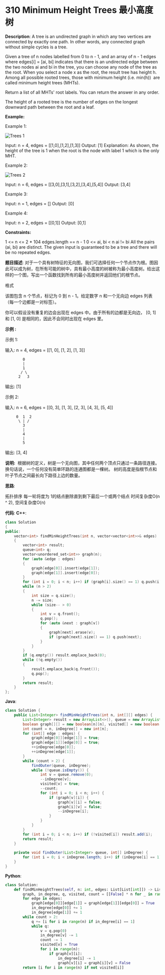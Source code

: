 # 310 Minimum Height Trees 最小高度树

__Description__:
A tree is an undirected graph in which any two vertices are connected by exactly one path. In other words, any connected graph without simple cycles is a tree.

Given a tree of n nodes labelled from 0 to n - 1, and an array of n - 1 edges where edges[i] = [ai, bi] indicates that there is an undirected edge between the two nodes ai and bi in the tree, you can choose any node of the tree as the root. When you select a node x as the root, the result tree has height h. Among all possible rooted trees, those with minimum height (i.e. min(h))  are called minimum height trees (MHTs).

Return a list of all MHTs' root labels. You can return the answer in any order.

The height of a rooted tree is the number of edges on the longest downward path between the root and a leaf.

__Example:__

Example 1:

![Trees 1](https://upload-images.jianshu.io/upload_images/16639143-c928b8e86bb95ffc.jpg?imageMogr2/auto-orient/strip%7CimageView2/2/w/1240)

Input: n = 4, edges = [[1,0],[1,2],[1,3]]
Output: [1]
Explanation: As shown, the height of the tree is 1 when the root is the node with label 1 which is the only MHT.

Example 2:

![Trees 2](https://upload-images.jianshu.io/upload_images/16639143-342c40bd63e087cd.jpg?imageMogr2/auto-orient/strip%7CimageView2/2/w/1240)

Input: n = 6, edges = [[3,0],[3,1],[3,2],[3,4],[5,4]]
Output: [3,4]

Example 3:

Input: n = 1, edges = []
Output: [0]

Example 4:

Input: n = 2, edges = [[0,1]]
Output: [0,1]

__Constraints:__

1 <= n <= 2 * 104
edges.length == n - 1
0 <= ai, bi < n
ai != bi
All the pairs (ai, bi) are distinct.
The given input is guaranteed to be a tree and there will be no repeated edges.

__题目描述__:
对于一个具有树特征的无向图，我们可选择任何一个节点作为根。图因此可以成为树，在所有可能的树中，具有最小高度的树被称为最小高度树。给出这样的一个图，写出一个函数找到所有的最小高度树并返回他们的根节点。

格式

该图包含 n 个节点，标记为 0 到 n - 1。给定数字 n 和一个无向边 edges 列表（每一个边都是一对标签）。

你可以假设没有重复的边会出现在 edges 中。由于所有的边都是无向边， [0, 1]和 [1, 0] 是相同的，因此不会同时出现在 edges 里。

__示例 :__

示例 1:

输入: n = 4, edges = [[1, 0], [1, 2], [1, 3]]

```text
        0
        |
        1
       / \
      2   3 
```

输出: [1]

示例 2:

输入: n = 6, edges = [[0, 3], [1, 3], [2, 3], [4, 3], [5, 4]]

```text
     0  1  2
      \ | /
        3
        |
        4
        |
        5 
```

输出: [3, 4]

__说明:__
 根据树的定义，树是一个无向图，其中任何两个顶点只通过一条路径连接。 换句话说，一个任何没有简单环路的连通图都是一棵树。
树的高度是指根节点和叶子节点之间最长向下路径上边的数量。

__思路__:

拓扑排序
每一轮将度为 1的结点删除直到剩下最后一个或两个结点
时间复杂度O(n ^ 2), 空间复杂度O(n)

__代码__:
__C++__:

```C++
class Solution 
{
public:
    vector<int> findMinHeightTrees(int n, vector<vector<int>>& edges) 
    {
        vector<int> result;
        queue<int> q;
        vector<unordered_set<int>> graph(n);
        for (auto &edge : edges)
        {
            graph[edge[0]].insert(edge[1]);
            graph[edge[1]].insert(edge[0]);
        }
        for (int i = 0; i < n; i++) if (graph[i].size() == 1) q.push(i);
        while (n > 2)
        {
            int size = q.size();
            n -= size;
            while (size-- > 0)
            {
                int v = q.front();
                q.pop();
                for (auto &next : graph[v])
                {
                    graph[next].erase(v);
                    if (graph[next].size() == 1) q.push(next);
                }
            }
        }
        if (q.empty()) result.emplace_back(0);
        while (!q.empty())
        {
            result.emplace_back(q.front());
            q.pop();
        }
        return result;
    }
};
```

__Java__:

```Java
class Solution {
    public List<Integer> findMinHeightTrees(int n, int[][] edges) {
        List<Integer> result = new ArrayList<>(), queue = new ArrayList<>();
        boolean graph[][] = new boolean[n][n], visited[] = new boolean[n];
        int count = n, inDegree[] = new int[n];
        for (int[] edge : edges) {
            graph[edge[0]][edge[1]] = true;
            graph[edge[1]][edge[0]] = true;
            ++inDegree[edge[0]];
            ++inDegree[edge[1]];
        }
        while (count > 2) {
            findOuter(queue, inDegree);
            while (!queue.isEmpty()) {
                int v = queue.remove(0);
                --inDegree[v];
                visited[v] = true;
                --count;
                for (int i = 0; i < n; i++) {
                    if (graph[v][i]) {
                        graph[v][i] = false;
                        graph[i][v] = false;
                        --inDegree[i];
                    }
                }
            }
        }
        for (int i = 0; i < n; i++) if (!visited[i]) result.add(i);
        return result;
    }
    
    private void findOuter(List<Integer> queue, int[] inDegree) {
        for (int i = 0; i < inDegree.length; i++) if (inDegree[i] == 1) queue.add(i);
    }
}
```

__Python__:

```Python
class Solution:
    def findMinHeightTrees(self, n: int, edges: List[List[int]]) -> List[int]:
        graph, in_degree, q, visited, count = [[False] * n for _ in range(n)], [0] * n, [], [False] * n, n
        for edge in edges:
            graph[edge[0]][edge[1]] = graph[edge[1]][edge[0]] = True
            in_degree[edge[0]] += 1
            in_degree[edge[1]] += 1
        while count > 2:
            q += [i for i in range(n) if in_degree[i] == 1]
            while q:
                v = q.pop(0)
                in_degree[v] -= 1
                count -= 1
                visited[v] = True
                for i in range(n):
                    if graph[v][i]:
                        in_degree[i] -= 1
                        graph[v][i] = graph[i][v] = False
        return [i for i in range(n) if not visited[i]]
```

